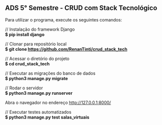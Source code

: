 <h2>ADS 5° Semestre - CRUD com Stack Tecnológico</h2>

Para utilizar o programa, execute os seguintes comandos:

// Instalação do framework Django<br>
<b>$ pip install django</b>

// Clonar para repositório local<br>
<b>$ git clone https://github.com/RenanTinti/crud_stack_tech</b>

// Acessar o diretório do projeto<br>
<b>$ cd crud_stack_tech</b>

// Executar as migrações do banco de dados<br>
<b>$ python3 manage.py migrate</b>

// Rodar o servidor<br>
<b>$ python3 manage.py runserver</b>

Abra o navegador no endereço http://127.0.0.1:8000/<br>

// Executar testes automatizados<br>
<b>$ python3 manage.py test salas_virtuais</b>
